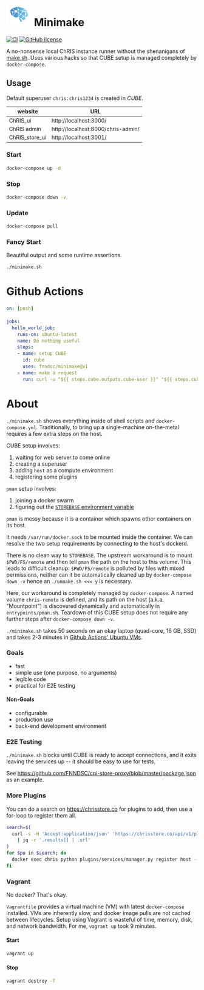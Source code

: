 # ![ChRIS logo](https://raw.githubusercontent.com/FNNDSC/ChRIS_ultron_backEnd/master/docs/assets/logo_chris.png) Minimake

[![CI](https://github.com/FNNDSC/minimake/workflows/CI/badge.svg)](https://github.com/FNNDSC/minimake/actions?query=workflow%3ACI)
[![GitHub license](https://img.shields.io/github/license/FNNDSC/minimake)](https://github.com/FNNDSC/minimake/blob/master/LICENSE)

A no-nonsense local ChRIS instance runner without the shenanigans of
[make.sh](https://github.com/FNNDSC/ChRIS_ultron_backEnd/blob/master/make.sh).
Uses various hacks so that CUBE setup is managed completely by `docker-compose`.

## Usage

Default superuser `chris:chris1234` is created in _CUBE_.

website        | URL
---------------|-----
ChRIS_ui       | http://localhost:3000/
ChRIS admin    | http://localhost:8000/chris-admin/
ChRIS_store_ui | http://localhost:3001/

### Start

```bash
docker-compose up -d
```

### Stop

```bash
docker-compose down -v
```

### Update

```bash
docker-compose pull
```

### Fancy Start

Beautiful output and some runtime assertions.

```bash
./minimake.sh
```

# Github Actions

```yaml
on: [push]

jobs:
  hello_world_job:
    runs-on: ubuntu-latest
    name: Do nothing useful
    steps:
    - name: setup CUBE
      id: cube
      uses: fnndsc/minimake@v1
    - name: make a request
      run: curl -u "${{ steps.cube.outputs.cube-user }}" "${{ steps.cube.outputs.cube-url }}"
```

# About

`./minimake.sh` shoves everything inside of shell scripts and `docker-compose.yml`.
Traditionally, to bring up a single-machine on-the-metal requires
a few extra steps on the host.

CUBE setup involves:

1. waiting for web server to come online
2. creating a superuser
3. adding `host` as a compute environment
4. registering some plugins

`pman` setup involves:

1. joining a docker swarm
2. figuring out the [`STOREBASE` environment variable](https://github.com/FNNDSC/ChRIS_ultron_backEnd/blob/78670f6abf0b6ebac7aeef75989893b4502d4823/docker-compose_dev.yml#L208-L222)

`pman` is messy because it is a container which spawns other containers on its host.

It needs `/var/run/docker.sock` to be mounted inside the container.
We can resolve the two setup requirements by connecting to the host's dockerd.

There is no clean way to `STOREBASE`.
The upstream workaround is to mount `$PWD/FS/remote`
and then tell `pman` the path on the host to this volume.
This leads to difficult cleanup: `$PWD/FS/remote`
is polluted by files with mixed permissions,
neither can it be automatically cleaned up by `docker-compose down -v`
hence an `./unmake.sh <<< y` is necessary.

Here, our workaround is completely managed by `docker-compose`.
A named volume `chris-remote` is defined, and its path on the host
(a.k.a. "Mountpoint") is discovered dynamically and automatically
in `entrypoints/pman.sh`.
Teardown of this CUBE setup does not require any further steps after  `docker-compose down -v`.

`./minimake.sh` takes 50 seconds on an okay laptop (quad-core, 16 GB, SSD)
and takes 2-3 minutes in [Github Actions' Ubuntu VMs](https://github.com/FNNDSC/minimake/actions).

### Goals

- fast
- simple use (one purpose, no arguments)
- legible code
- practical for E2E testing

#### Non-Goals

- configurable
- production use
- back-end development environment

### E2E Testing

`./minimake.sh` blocks until CUBE is ready to accept connections,
and it exits leaving the services up -- it should be easy to use for tests.

See https://github.com/FNNDSC/cni-store-proxy/blob/master/package.json
as an example.

### More Plugins

You can do a search on https://chrisstore.co for plugins to add,
then use a for-loop to register them all.

```bash
search=$(
  curl -s -H 'Accept:application/json' 'https://chrisstore.co/api/v1/plugins/' \
    | jq -r '.results[] | .url'
)
for $pu in $search; do
  docker exec chris python plugins/services/manager.py register host --pluginurl "$pu"
fi
```

### Vagrant

No docker? That's okay.

`Vagrantfile` provides a virtual machine (VM) with latest `docker-compose` installed.
VMs are inherently slow, and docker image pulls are not cached between lifecycles.
Setup using Vagrant is wasteful of time, memory, disk, and network bandwidth.
For me, `vagrant up` took 9 minutes.

#### Start

```bash
vagrant up
```

#### Stop

```bash
vagrant destroy -f
```
